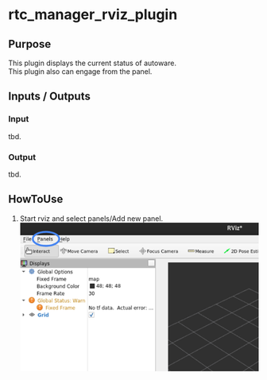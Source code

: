 # rtc_manager_rviz_plugin

## Purpose

This plugin displays the current status of autoware.  
This plugin also can engage from the panel.

## Inputs / Outputs

### Input

tbd.

### Output

tbd.

## HowToUse

1. Start rviz and select panels/Add new panel.
   ![select_panel](./images/select_panels.png)

